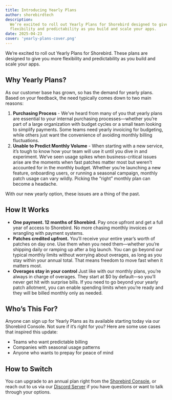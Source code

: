 ```yaml
---
title: Introducing Yearly Plans
author: shorebirdtech
description:
  We’re excited to roll out Yearly Plans for Shorebird designed to give you more
  flexibility and predictability as you build and scale your apps.
date: 2025-04-23
cover: 'yearly-plans-cover.png'
---
```


We’re excited to roll out Yearly Plans for Shorebird. These plans are designed
to give you more flexibility and predictability as you build and scale your apps.

## Why Yearly Plans?

As our customer base has grown, so has the demand for yearly plans. Based on
your feedback, the need typically comes down to two main reasons:

1. **Purchasing Process** - We’ve heard from many of you that yearly plans are
   essential to your internal purchasing processes—whether you’re part of a
   large organization with budget cycles or a small team looking to simplify
   payments. Some teams need yearly invoicing for budgeting, while others just
   want the convenience of avoiding monthly billing fluctuations.
2. **Unable to Predict Monthly Volume** - When starting with a new service, it’s
   tough to know how your team will use it until you dive in and experiment.
   We’ve seen usage spikes when business-critical issues arise are the moments
   when fast patches matter most but weren’t accounted for in the monthly
   budget. Whether you’re launching a new feature, onboarding users, or running
   a seasonal campaign, monthly patch usage can vary wildly. Picking the “right”
   monthly plan can become a headache.

With our new yearly option, these issues are a thing of the past.

## How It Works

- **One payment. 12 months of Shorebird.** Pay once upfront and get a full year
  of access to Shorebird. No more chasing monthly invoices or wrangling with
  payment systems.
- **Patches credited upfront.** You’ll receive your entire year’s worth of
  patches on day one. Use them when you need them—whether you’re shipping daily
  or ramping up after a big launch. You can go beyond our typical monthly limits
  without worrying about overages, as long as you stay within your annual total.
  That means freedom to move fast when it matters most.
- **Overages stay in your control** Just like with our monthly plans, you’re
  always in charge of overages. They start at $0 by default—so you’ll never get
  hit with surprise bills. If you need to go beyond your yearly patch allotment,
  you can enable spending limits when you’re ready and they will be billed
  monthly only as needed.

## Who’s This For?

Anyone can sign up for Yearly Plans as its available starting today via our
Shorebird Console. Not sure if it’s right for you? Here are some use cases that
inspired this update:

- Teams who want predictable billing
- Companies with seasonal usage patterns
- Anyone who wants to prepay for peace of mind

## How to Switch

You can upgrade to an annual plan right from the
[Shorebird Console](https://console.shorebird.dev), or reach out to us via our
[Discord Server](https://discord.gg/shorebird) if you have questions or want to
talk through your options.
